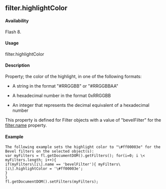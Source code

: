 ## filter.highlightColor

#### Availability

Flash 8.

#### Usage

filter.highlightColor

#### Description

Property; the color of the highlight, in one of the following formats:

-   A string in the format "\#RRGGBB" or "\#RRGGBBAA"

-   A hexadecimal number in the format 0xRRGGBB

-   An integer that represents the decimal equivalent of a hexadecimal number

This property is defined for Filter objects with a value of "bevelFilter" for the [filter.name](#_bookmark440) property.

#### Example

```
The following example sets the highlight color to "\#ff00003e" for the Bevel filters on the selected object(s):
var myFilters = fl.getDocumentDOM().getFilters(); for(i=0; i \< myFilters.length; i++){
if(myFilters\[i\].name == 'bevelFilter'){ myFilters\[i\].highlightColor = '\#ff00003e';
}
}
fl.getDocumentDOM().setFilters(myFilters);

```